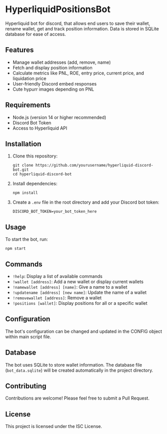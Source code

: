 # HyperliquidPositionsBot
Hyperliquid bot for discord, that allows end users to save their wallet, rename wallet, get and track position information. Data is stored in SQLite database for ease of access.

## Features
- Manage wallet addresses (add, remove, name)
- Fetch and display position information
- Calculate metrics like PNL, ROE, entry price, current price, and liquidation price
- User-friendly Discord embed responses
- Cute hypurr images depending on PNL 

## Requirements
- Node.js (version 14 or higher recommended)
- Discord Bot Token
- Access to Hyperliquid API

## Installation

1. Clone this repository:
   ```
   git clone https://github.com/yourusername/hyperliquid-discord-bot.git
   cd hyperliquid-discord-bot
   ```

2. Install dependencies:
   ```
   npm install
   ```

3. Create a `.env` file in the root directory and add your Discord bot token:
   ```
   DISCORD_BOT_TOKEN=your_bot_token_here
   ```

## Usage

To start the bot, run:

```
npm start
```

## Commands
- `!help`: Display a list of available commands
- `!wallet [address]`: Add a new wallet or display current wallets
- `!namewallet [address] [name]`: Give a name to a wallet
- `!updatename [address] [new name]`: Update the name of a wallet
- `!removewallet [address]`: Remove a wallet
- `!positions [wallet]`: Display positions for all or a specific wallet

## Configuration
The bot's configuration can be changed and updated in the CONFIG object within main script file. 

## Database
The bot uses SQLite to store wallet information. The database file (`bot_data.sqlite`) will be created automatically in the project directory.

## Contributing
Contributions are welcome! Please feel free to submit a Pull Request.

## License
This project is licensed under the ISC License.


